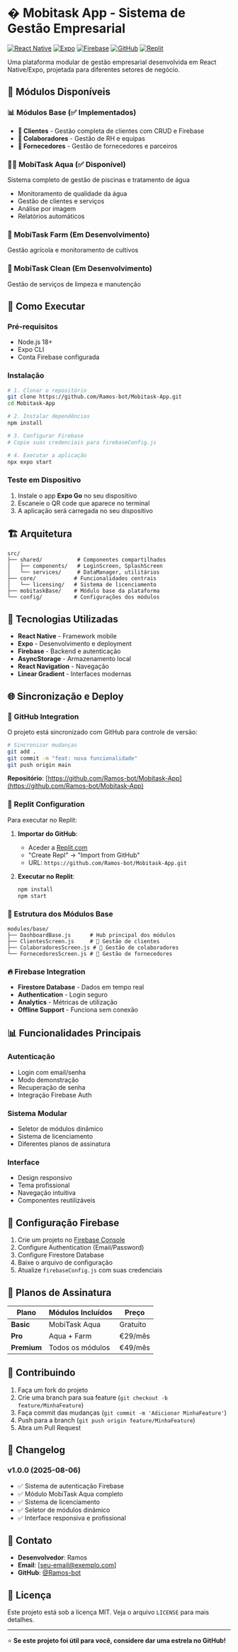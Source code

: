 # � Mobitask App - Sistema de Gestão Empresarial

[![React Native](https://img.shields.io/badge/React%20Native-v0.74-blue.svg)](https://reactnative.dev/)
[![Expo](https://img.shields.io/badge/Expo-SDK%2053-black.svg)](https://expo.dev/)
[![Firebase](https://img.shields.io/badge/Firebase-v11.1-orange.svg)](https://firebase.google.com/)
[![GitHub](https://img.shields.io/badge/GitHub-Synchronized-green.svg)](https://github.com/Ramos-bot/Mobitask-App)
[![Replit](https://img.shields.io/badge/Replit-Ready-purple.svg)](https://replit.com/)

Uma plataforma modular de gestão empresarial desenvolvida em React Native/Expo, projetada para diferentes setores de negócio.

## 📱 Módulos Disponíveis

### 📊 Módulos Base (✅ Implementados)
- **👥 Clientes** - Gestão completa de clientes com CRUD e Firebase
- **👤 Colaboradores** - Gestão de RH e equipas
- **🏢 Fornecedores** - Gestão de fornecedores e parceiros

### 🏊‍♂️ MobiTask Aqua (✅ Disponível)
Sistema completo de gestão de piscinas e tratamento de água
- Monitoramento de qualidade da água
- Gestão de clientes e serviços
- Análise por imagem
- Relatórios automáticos

### 🌾 MobiTask Farm (Em Desenvolvimento)
Gestão agrícola e monitoramento de cultivos

### 🧽 MobiTask Clean (Em Desenvolvimento)
Gestão de serviços de limpeza e manutenção

## 🚀 Como Executar

### Pré-requisitos
- Node.js 18+
- Expo CLI
- Conta Firebase configurada

### Instalação
```bash
# 1. Clonar o repositório
git clone https://github.com/Ramos-bot/Mobitask-App.git
cd Mobitask-App

# 2. Instalar dependências
npm install

# 3. Configurar Firebase
# Copie suas credenciais para firebaseConfig.js

# 4. Executar a aplicação
npx expo start
```

### Teste em Dispositivo
1. Instale o app **Expo Go** no seu dispositivo
2. Escaneie o QR code que aparece no terminal
3. A aplicação será carregada no seu dispositivo

## 🏗️ Arquitetura

```
src/
├── shared/           # Componentes compartilhados
│   ├── components/   # LoginScreen, SplashScreen
│   └── services/     # DataManager, utilitários
├── core/            # Funcionalidades centrais
│   └── licensing/   # Sistema de licenciamento
├── mobitaskBase/    # Módulo base da plataforma
└── config/          # Configurações dos módulos
```

## 🔧 Tecnologias Utilizadas

- **React Native** - Framework mobile
- **Expo** - Desenvolvimento e deployment
- **Firebase** - Backend e autenticação
- **AsyncStorage** - Armazenamento local
- **React Navigation** - Navegação
- **Linear Gradient** - Interfaces modernas

## 🌐 Sincronização e Deploy

### 📂 GitHub Integration
O projeto está sincronizado com GitHub para controle de versão:

```bash
# Sincronizar mudanças
git add .
git commit -m "feat: nova funcionalidade"
git push origin main
```

**Repositório**: [https://github.com/Ramos-bot/Mobitask-App](https://github.com/Ramos-bot/Mobitask-App)

### 🔄 Replit Configuration
Para executar no Replit:

1. **Importar do GitHub**:
   - Aceder a [Replit.com](https://replit.com)
   - "Create Repl" → "Import from GitHub"
   - URL: `https://github.com/Ramos-bot/Mobitask-App.git`

2. **Executar no Replit**:
   ```bash
   npm install
   npm start
   ```

### 📱 Estrutura dos Módulos Base

```
modules/base/
├── DashboardBase.js      # Hub principal dos módulos
├── ClientesScreen.js     # 👥 Gestão de clientes
├── ColaboradoresScreen.js # 👤 Gestão de colaboradores
└── FornecedoresScreen.js # 🏢 Gestão de fornecedores
```

### 🔥 Firebase Integration
- **Firestore Database** - Dados em tempo real
- **Authentication** - Login seguro
- **Analytics** - Métricas de utilização
- **Offline Support** - Funciona sem conexão

## 📊 Funcionalidades Principais

### Autenticação
- Login com email/senha
- Modo demonstração
- Recuperação de senha
- Integração Firebase Auth

### Sistema Modular
- Seletor de módulos dinâmico
- Sistema de licenciamento
- Diferentes planos de assinatura

### Interface
- Design responsivo
- Tema profissional
- Navegação intuitiva
- Componentes reutilizáveis

## 🔐 Configuração Firebase

1. Crie um projeto no [Firebase Console](https://console.firebase.google.com)
2. Configure Authentication (Email/Password)
3. Configure Firestore Database
4. Baixe o arquivo de configuração
5. Atualize `firebaseConfig.js` com suas credenciais

## 📱 Planos de Assinatura

| Plano | Módulos Incluídos | Preço |
|-------|------------------|-------|
| **Basic** | MobiTask Aqua | Gratuito |
| **Pro** | Aqua + Farm | €29/mês |
| **Premium** | Todos os módulos | €49/mês |

## 🤝 Contribuindo

1. Faça um fork do projeto
2. Crie uma branch para sua feature (`git checkout -b feature/MinhaFeature`)
3. Faça commit das mudanças (`git commit -m 'Adicionar MinhaFeature'`)
4. Push para a branch (`git push origin feature/MinhaFeature`)
5. Abra um Pull Request

## 📝 Changelog

### v1.0.0 (2025-08-06)
- ✅ Sistema de autenticação Firebase
- ✅ Módulo MobiTask Aqua completo
- ✅ Sistema de licenciamento
- ✅ Seletor de módulos dinâmico
- ✅ Interface responsiva e profissional

## 📧 Contato

- **Desenvolvedor**: Ramos
- **Email**: [seu-email@exemplo.com]
- **GitHub**: [@Ramos-bot](https://github.com/Ramos-bot)

## 📄 Licença

Este projeto está sob a licença MIT. Veja o arquivo `LICENSE` para mais detalhes.

---

⭐ **Se este projeto foi útil para você, considere dar uma estrela no GitHub!**
